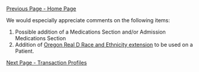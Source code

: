 [Previous Page - Home Page](index.html)

We would especially appreciate comments on the following items:

1. Possible addition of a Medications Section and/or Admission Medications Section
2. Addition of [Oregon Real D Race and Ethnicity extension](StructureDefinition-real-d-race-ethnicity-extension.html) to be used on a Patient. 

[Next Page - Transaction Profiles](transaction_profiles.html)